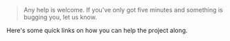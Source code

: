 > Any help is welcome. If you've only got five minutes and something is bugging you, let us know.

Here's some quick links on how you can help the project along.